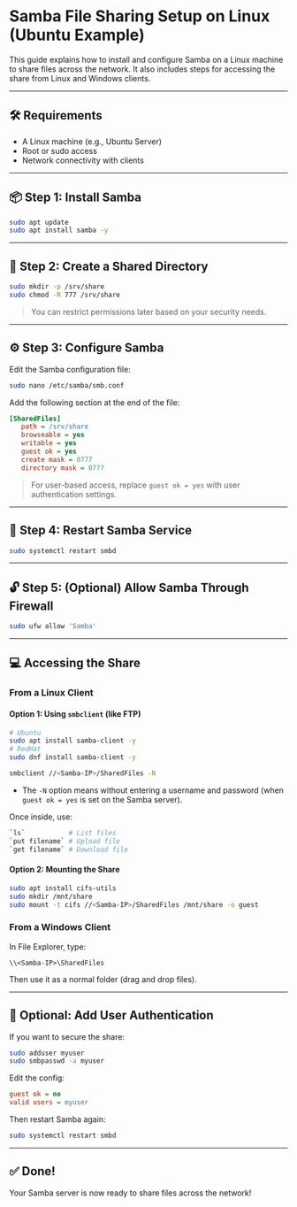 # Samba File Sharing Setup on Linux (Ubuntu Example)
This guide explains how to install and configure Samba on a Linux machine to share files across the network. It also includes steps for accessing the share from Linux and Windows clients.

---

## 🛠️ Requirements

- A Linux machine (e.g., Ubuntu Server)
- Root or sudo access
- Network connectivity with clients

---

## 📦 Step 1: Install Samba
```bash
sudo apt update
sudo apt install samba -y
```

---

## 📁 Step 2: Create a Shared Directory
```bash
sudo mkdir -p /srv/share
sudo chmod -R 777 /srv/share
```

> You can restrict permissions later based on your security needs.

---

## ⚙️ Step 3: Configure Samba
Edit the Samba configuration file:
```bash
sudo nano /etc/samba/smb.conf
```

Add the following section at the end of the file:
```ini
[SharedFiles]
   path = /srv/share
   browseable = yes
   writable = yes
   guest ok = yes
   create mask = 0777
   directory mask = 0777
```

> For user-based access, replace `guest ok = yes` with user authentication settings.

---

## 🔄 Step 4: Restart Samba Service
```bash
sudo systemctl restart smbd
```

---

## 🔓 Step 5: (Optional) Allow Samba Through Firewall
```bash
sudo ufw allow 'Samba'
```

---

## 💻 Accessing the Share
### From a Linux Client
#### Option 1: Using `smbclient` (like FTP)
```bash
# Ubuntu
sudo apt install samba-client -y
# RedHat
sudo dnf install samba-client -y
```
```bash
smbclient //<Samba-IP>/SharedFiles -N
```
* The `-N` option means without entering a username and password (when `guest ok = yes` is set on the Samba server).

Once inside, use:
```bash
`ls`           # List files
`put filename` # Upload file
`get filename` # Download file
```

#### Option 2: Mounting the Share
```bash
sudo apt install cifs-utils
sudo mkdir /mnt/share
sudo mount -t cifs //<Samba-IP>/SharedFiles /mnt/share -o guest
```

### From a Windows Client
In File Explorer, type:
```
\\<Samba-IP>\SharedFiles
```
Then use it as a normal folder (drag and drop files).

---

## 🔐 Optional: Add User Authentication
If you want to secure the share:
```bash
sudo adduser myuser
sudo smbpasswd -a myuser
```

Edit the config:
```ini
guest ok = no
valid users = myuser
```

Then restart Samba again:
```bash
sudo systemctl restart smbd
```

---

## ✅ Done!
Your Samba server is now ready to share files across the network!

